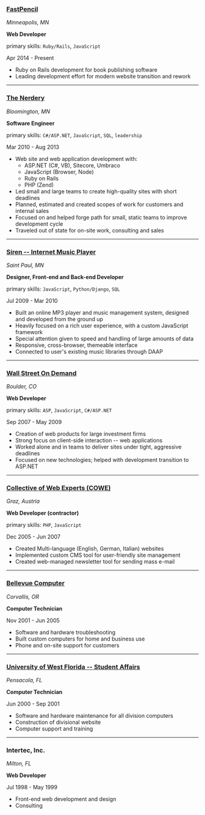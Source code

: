 ### [FastPencil](http://www.fastpencil.com)
_Minneapolis, MN_

**Web Developer**

primary skills: `Ruby/Rails`, `JavaScript`

Apr 2014 - Present

 * Ruby on Rails development for book publishing software
 * Leading development effort for modern website transition and rework

---

### [The Nerdery](http://www.nerdery.com)
_Bloomington, MN_

**Software Engineer**

primary skills: `C#/ASP.NET`, `JavaScript`, `SQL`, `leadership`

Mar 2010 - Aug 2013

 * Web site and web application development with:
   * ASP.NET (C#, VB), Sitecore, Umbraco
   * JavaScript (Browser, Node)
   * Ruby on Rails
   * PHP (Zend)
 * Led small and large teams to create high-quality sites with short deadlines
 * Planned, estimated and created scopes of work for customers and internal sales
 * Focused on and helped forge path for small, static teams to improve development cycle
 * Traveled out of state for on-site work, consulting and sales

---

### [Siren -- Internet Music Player](http://www.sirenp.com)
_Saint Paul, MN_

**Designer, Front-end and Back-end Developer**

primary skills: `JavaScript`, `Python/Django`, `SQL`

Jul 2009 - Mar 2010

 * Built an online MP3 player and music management system, designed and developed from the ground up
 * Heavily focused on a rich user experience, with a custom JavaScript framework
 * Special attention given to speed and handling of large amounts of data
 * Responsive, cross-browser, themeable interface
 * Connected to user's existing music libraries through DAAP

---

### [Wall Street On Demand](http://www.wallst.com)
_Boulder, CO_

**Web Developer**

primary skills: `ASP`, `JavaScript`, `C#/ASP.NET`

Sep 2007 - May 2009

 * Creation of web products for large investment firms
 * Strong focus on client-side interaction -- web applications
 * Worked alone and in teams to deliver sites under tight, aggressive deadlines
 * Focused on new technologies; helped with development transition to ASP.NET

---

### [Collective of Web Experts (COWE)](http://www.cowe.at)
_Graz, Austria_

**Web Developer (contractor)**

primary skills: `PHP`, `JavaScript`

Dec 2005 - Jun 2007

 * Created Multi-language (English, German, Italian) websites
 * Implemented custom CMS tool for user-friendly site management
 * Created web-managed newsletter tool for sending mass e-mail

---

### [Bellevue Computer](http://www.bellevuepc.com)
_Corvallis, OR_

**Computer Technician**

Nov 2001 - Jun 2005

 * Software and hardware troubleshooting
 * Built custom computers for home and business use
 * Phone and on-site support for customers

---

### [University of West Florida -- Student Affairs](http://www.uwf.edu)
_Pensacola, FL_

**Computer Technician**

Jun 2000 - Sep 2001

 * Software and hardware maintenance for all division computers
 * Construction of divisional website
 * Computer support and training

---

### Intertec, Inc. 
_Milton, FL_

**Web Developer**

Jul 1998 - May 1999

 * Front-end web development and design
 * Consulting

